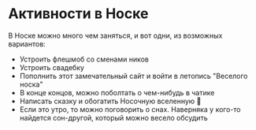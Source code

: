 # Активности в Носке

В Носке можно много чем заняться, и вот одни, из возможных вариантов:

* Устроить флешмоб со сменами ников
  <!-- TODO: написать статью в блог про 3-е сентября и прочие флешмобы, и сослаться на них -->
* Устроить свадебку
* Пополнить этот замечательный сайт и войти в летопись "Веселого носка"
* В конце концов, можно поболтать о чем-нибудь в чатике
  <!-- TODO: список тем -->
* Написать сказку и обогатить Носочную вселенную 👻
  <!-- TODO: привести список сказочек -->
* Если это утро, то можно поговорить о снах. Наверняка у кого-то найдется сон-другой, который можно весело обсудить
